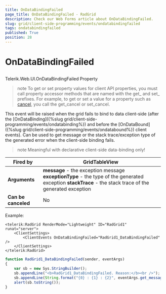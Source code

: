 ```yaml
---
title: OnDataBindingFailed
page_title: OnDataBindingFailed - RadGrid
description: Check our Web Forms article about OnDataBindingFailed.
slug: grid/client-side-programming/events/ondatabindingfailed
tags: ondatabindingfailed
published: True
position: 28
---
```


# OnDataBindingFailed



## 

Telerik.Web.UI.OnDataBindingFailed Property

>note To get or set property values for client API properties, you must call property accessor methods that are named with the get_ and set_ prefixes. For example, to get or set a value for a property such as [cancel](https://msdn.microsoft.com/en-us/library/bb310859.aspx), you call the get_cancel or set_cancel.
>


This event will be raised when the grid fails to bind to data client-side (after the [OnDataBinding]({%slug grid/client-side-programming/events/ondatabinding%}) and before the [OnDataBound]({%slug grid/client-side-programming/events/ondatabound%}) client events). Can be used to get message or the stack trace/exception type of the generated error when the client-side binding fails.

>note Meaningful with declarative client-side data-binding only!
>



|  **Fired by**  | GridTableView |
| ------ | ------ |
| **Arguments** | **message** - the exception message **exceptionType** - the type of the generated exception **stackTrace** - the stack trace of the generated exception|
| **Can be canceled** |No|

Example:

````ASP.NET
<telerik:RadGrid RenderMode="Lightweight" ID="RadGrid1" runat="server">
    <ClientSettings>
        <ClientEvents OnDataBindingFailed="RadGrid1_DataBindingFailed" />
    </ClientSettings>
</telerik:RadGrid>
````



````JavaScript
function RadGrid1_DataBindingFailed(sender, eventArgs)
{
    var sb = new Sys.StringBuilder();
    sb.appendLine("<b>RadGrid1_DataBindingFailed. Reason:</b><br />");
    sb.appendLine(String.format("{0} : {1} : {2}", eventArgs.get_message(), eventArgs.get_stackTrace(), eventArgs.get_exceptionType()); 
    alert(sb.toString());
}
````


